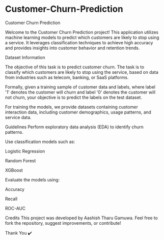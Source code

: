 # Customer-Churn-Prediction

Customer Churn Prediction

Welcome to the Customer Churn Prediction project! This application utilizes machine learning models to predict which customers are likely to stop using a service. It leverages classification techniques to achieve high accuracy and provides insights into customer behavior and retention trends.

Dataset Information

The objective of this task is to predict customer churn. The task is to classify which customers are likely to stop using the service, based on data from industries such as telecom, banking, or SaaS platforms.

Formally, given a training sample of customer data and labels, where label '1' denotes the customer will churn and label '0' denotes the customer will not churn, your objective is to predict the labels on the test dataset.

For training the models, we provide datasets containing customer interaction data, including customer demographics, usage patterns, and service data.

Guidelines
Perform exploratory data analysis (EDA) to identify churn patterns.

Use classification models such as:

Logistic Regression

Random Forest

XGBoost

Evaluate the models using:

Accuracy

Recall

ROC-AUC

Credits
This project was developed by Aashish Tharu Gamuwa.
Feel free to fork the repository, suggest improvements, or contribute!

Thank You ✔️

